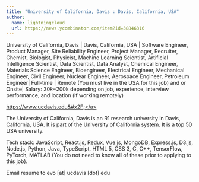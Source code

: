 ```yaml
---
title: "University of California, Davis : Davis, California, USA"
author:
  name: lightningcloud
  url: https://news.ycombinator.com/item?id=38846316
---
```

University of California, Davis | Davis, California, USA | Software Engineer, Product Manager, Site Reliability Engineer, Project Manager, Recruiter, Chemist, Biologist, Physicist, Machine Learning Scientist, Artificial Intelligence Scientist, Data Scientist, Data Analyst, Chemical Engineer, Materials Science Engineer, Bioengineer, Electrical Engineer, Mechanical Engineer, Civil Engineer, Nuclear Engineer, Aerospace Engineer, Petroleum Engineer| Full-time | Remote (You must live in the USA for this job) and or Onsite| Salary: $30k-$200k depending on job, experience, interview performance, and location (if working remotely)

<a href="https:&#x2F;&#x2F;www.ucdavis.edu&#x2F;" rel="nofollow">https:&#x2F;&#x2F;www.ucdavis.edu&#x2F;</a>

The University of California, Davis is an R1 research university in Davis, California, USA. It is part of the University of California system. It is a top 50 USA university.

Tech stack: JavaScript, React.js, Redux, Vue.js, MongoDB, Express.js, D3.js, Node.js, Python, Java, TypeScript, HTML 5, CSS 3, C, C++, TensorFlow, PyTorch, MATLAB (You do not need to know all of these prior to applying to this job).

Email resume to evo [at] ucdavis [dot] edu
